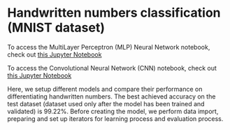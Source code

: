 # Handwritten numbers classification (MNIST dataset)

To access the MultiLayer Perceptron (MLP) Neural Network notebook, check out [this Jupyter Notebook](https://github.com/GuillaumeCLEMENT314/NeuralNetworks/blob/main/MLP_example.ipynb)

To access the Convolutional Neural Network (CNN) notebook, check out [this Jupyter Notebook](https://github.com/GuillaumeCLEMENT314/NeuralNetworks/blob/main/CNN_example.ipynb)

Here, we setup different models and compare their performance on differentiating handwritten numbers. The best achieved accuracy on the test dataset (dataset used only after the model has been trained and validated) is 99.22%.
Before creating the model, we perform data import, preparing and set up iterators for learning process and evaluation process.
